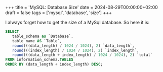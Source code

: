 +++
title = 'MySQL: Database Size'
date = 2024-08-29T00:00:00+02:00
draft = false
tags = ['mysql', 'database', 'size']
+++

I always forget how to get the size of a MySql database. So here it is:

```sql
SELECT
   table_schema as `Database`,
   table_name AS `Table`,
   round(((data_length) / 1024 / 1024), 2) `data_length`,
   round(((index_length) / 1024 / 1024), 2) `index_length`,
   round(((data_length + index_length) / 1024 / 1024), 2) `total`
FROM information_schema.TABLES
ORDER BY (data_length + index_length) DESC;
```
